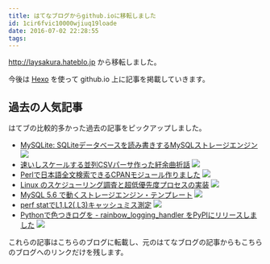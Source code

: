 ```yaml
---
title: はてなブログからgithub.ioに移転しました
id: 1cir6fvic10000wjiuq19loade
date: 2016-07-02 22:28:55
tags:
---
```


http://laysakura.hateblo.jp から移転しました。

今後は [Hexo](https://hexo.io/) を使って github.io 上に記事を掲載していきます。

## 過去の人気記事

はてブの比較的多かった過去の記事をピックアップしました。

- [MySQLite: SQLiteデータベースを読み書きするMySQLストレージエンジン](http://laysakura.github.io/20140218-MySQLite/) <img class="hatebu" src="http://b.hatena.ne.jp/entry/image/http://laysakura.github.io/20140218-MySQLite/" />
- [速いしスケールする並列CSVパーサ作った紆余曲折話](http://laysakura.hateblo.jp/entry/2014/12/30/203044) <img class="hatebu" src="http://b.hatena.ne.jp/entry/image/http://laysakura.hateblo.jp/entry/2014/12/30/203044" />
- [Perlで日本語全文検索できるCPANモジュール作りました](http://laysakura.hateblo.jp/entry/20131011/1381477266) <img class="hatebu" src="http://b.hatena.ne.jp/entry/image/http://laysakura.hateblo.jp/entry/20131011/1381477266" />
- [Linux のスケジューリング調査と超低優先度プロセスの実装](http://www.eidos.ic.i.u-tokyo.ac.jp/~tau/lecture/operating_systems/2010/nakatani.pdf) <img class="hatebu" src="http://b.hatena.ne.jp/entry/image/http://www.eidos.ic.i.u-tokyo.ac.jp/~tau/lecture/operating_systems/2010/nakatani.pdf" />
- [MySQL 5.6 で動くストレージエンジン・テンプレート](http://laysakura.hateblo.jp/entry/20130211/1360486479) <img class="hatebu" src="http://b.hatena.ne.jp/entry/image/http://laysakura.hateblo.jp/entry/20130211/1360486479" />
- [perf statでL1,L2(,L3)キャッシュミス測定](http://laysakura.hateblo.jp/entry/20111015/1318738362) <img class="hatebu" src="http://b.hatena.ne.jp/entry/image/http://laysakura.hateblo.jp/entry/20111015/1318738362" />
- [Pythonで色つきログを - rainbow_logging_handler をPyPIにリリースしました](http://laysakura.hateblo.jp/entry/2013/12/05/165232) <img class="hatebu" src="http://b.hatena.ne.jp/entry/image/http://laysakura.hateblo.jp/entry/2013/12/05/165232" />

これらの記事はこちらのブログに転載し、元のはてなブログの記事からもこちらのブログへのリンクだけを残します。
